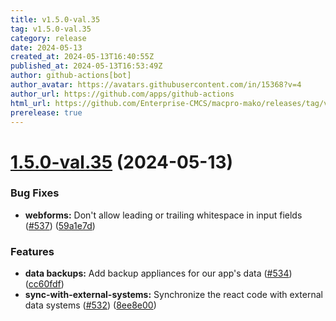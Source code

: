 ```yaml
---
title: v1.5.0-val.35
tag: v1.5.0-val.35
category: release
date: 2024-05-13
created_at: 2024-05-13T16:40:55Z
published_at: 2024-05-13T16:53:49Z
author: github-actions[bot]
author_avatar: https://avatars.githubusercontent.com/in/15368?v=4
author_url: https://github.com/apps/github-actions
html_url: https://github.com/Enterprise-CMCS/macpro-mako/releases/tag/v1.5.0-val.35
prerelease: true
---
```


# [1.5.0-val.35](https://github.com/Enterprise-CMCS/macpro-mako/compare/v1.5.0-val.34...v1.5.0-val.35) (2024-05-13)


### Bug Fixes

* **webforms:** Don't allow leading or trailing whitespace in input fields ([#537](https://github.com/Enterprise-CMCS/macpro-mako/issues/537)) ([59a1e7d](https://github.com/Enterprise-CMCS/macpro-mako/commit/59a1e7d9cd2b90eb8b53f15cf640d3c0fdccafcf))


### Features

* **data backups:**  Add backup appliances for our app's data ([#534](https://github.com/Enterprise-CMCS/macpro-mako/issues/534)) ([cc60fdf](https://github.com/Enterprise-CMCS/macpro-mako/commit/cc60fdf661f8f57b3dc825ee7e5f7ba274f1d1da))
* **sync-with-external-systems:** Synchronize the react code with external data systems ([#532](https://github.com/Enterprise-CMCS/macpro-mako/issues/532)) ([8ee8e00](https://github.com/Enterprise-CMCS/macpro-mako/commit/8ee8e00e885829fe0ee7acf69782db9383c0bd84))




